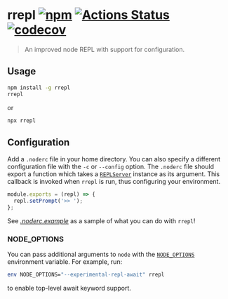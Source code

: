 # rrepl [![npm](https://img.shields.io/npm/v/rrepl.svg)](https://www.npmjs.com/package/rrepl) [![Actions Status](https://github.com/tough-griff/rrepl/workflows/Test/badge.svg)](https://github.com/tough-griff/rrepl/actions) [![codecov](https://codecov.io/gh/tough-griff/rrepl/branch/main/graph/badge.svg)](https://codecov.io/gh/tough-griff/rrepl)

> An improved node REPL with support for configuration.

## Usage

```sh
npm install -g rrepl
rrepl
```

or

```sh
npx rrepl
```

## Configuration

Add a `.noderc` file in your home directory. You can also specify a different
configuration file with the `-c` or `--config` option. The `.noderc` file should
export a function which takes a
[`REPLServer`](https://nodejs.org/api/repl.html#repl_class_replserver) instance
as its argument. This callback is invoked when `rrepl` is run, thus configuring
your environment.

```js
module.exports = (repl) => {
  repl.setPrompt('>> ');
};
```

See [_.noderc.example_](https://github.com/tough-griff/rrepl/blob/main/.noderc.example)
as a sample of what you can do with `rrepl`!

### NODE_OPTIONS

You can pass additional arguments to `node` with the
[`NODE_OPTIONS`](https://nodejs.org/api/cli.html#cli_node_options_options)
environment variable. For example, run:

```sh
env NODE_OPTIONS="--experimental-repl-await" rrepl
```

to enable top-level await keyword support.

